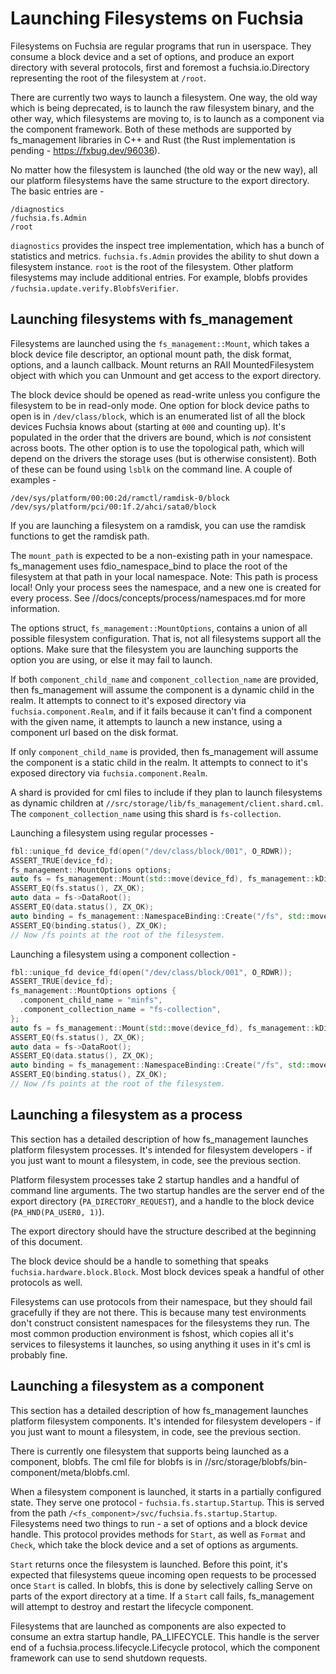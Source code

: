 # Launching Filesystems on Fuchsia

Filesystems on Fuchsia are regular programs that run in userspace. They consume a block device and
a set of options, and produce an export directory with several protocols, first and foremost a
fuchsia.io.Directory representing the root of the filesystem at `/root`.

There are currently two ways to launch a filesystem. One way, the old way which is being
deprecated, is to launch the raw filesystem binary, and the other way, which filesystems are moving
to, is to launch as a component via the component framework. Both of these methods are supported by
fs_management libraries in C++ and Rust (the Rust implementation is pending - https://fxbug.dev/96036).

No matter how the filesystem is launched (the old way or the new way), all our platform filesystems
have the same structure to the export directory. The basic entries are -

```
/diagnostics
/fuchsia.fs.Admin
/root
```

`diagnostics` provides the inspect tree implementation, which has a bunch of statistics and
metrics. `fuchsia.fs.Admin` provides the ability to shut down a filesystem instance. `root` is the
root of the filesystem. Other platform filesystems may include additional entries. For example,
blobfs provides `/fuchsia.update.verify.BlobfsVerifier`.

## Launching filesystems with fs_management

Filesystems are launched using the `fs_management::Mount`, which takes a block device file
descriptor, an optional mount path, the disk format, options, and a launch callback. Mount returns
an RAII MountedFilesystem object with which you can Unmount and get access to the export directory.

The block device should be opened as read-write unless you configure the filesystem to be in
read-only mode. One option for block device paths to open is in `/dev/class/block`, which is an
enumerated list of all the block devices Fuchsia knows about (starting at `000` and counting up).
It's populated in the order that the drivers are bound, which is _not_ consistent across boots. The
other option is to use the topological path, which will depend on the drivers the storage uses (but
is otherwise consistent). Both of these can be found using `lsblk` on the command line. A couple of
examples -

```
/dev/sys/platform/00:00:2d/ramctl/ramdisk-0/block
/dev/sys/platform/pci/00:1f.2/ahci/sata0/block
```

If you are launching a filesystem on a ramdisk, you can use the ramdisk functions to get the
ramdisk path.

The `mount_path` is expected to be a non-existing path in your namespace. fs_management uses
fdio_namespace_bind to place the root of the filesystem at that path in your local namespace. Note:
This path is process local! Only your process sees the namespace, and a new one is created for
every process. See //docs/concepts/process/namespaces.md for more information.

The options struct, `fs_management::MountOptions`, contains a union of all possible filesystem
configuration. That is, not all filesystems support all the options. Make sure that the filesystem
you are launching supports the option you are using, or else it may fail to launch.

If both `component_child_name` and `component_collection_name` are provided, then fs_management
will assume the component is a dynamic child in the realm. It attempts to connect to it's exposed
directory via `fuchsia.component.Realm`, and if it fails because it can't find a component with the
given name, it attempts to launch a new instance, using a component url based on the disk format.

If only `component_child_name` is provided, then fs_management will assume the component is a static
child in the realm. It attempts to connect to it's exposed directory via
`fuchsia.component.Realm`.

A shard is provided for cml files to include if they plan to launch filesystems as dynamic children
at `//src/storage/lib/fs_management/client.shard.cml`. The `component_collection_name` using this
shard is `fs-collection`.

Launching a filesystem using regular processes -

```cpp
fbl::unique_fd device_fd(open("/dev/class/block/001", O_RDWR));
ASSERT_TRUE(device_fd);
fs_management::MountOptions options;
auto fs = fs_management::Mount(std::move(device_fd), fs_management::kDiskFormatMinfs, options);
ASSERT_EQ(fs.status(), ZX_OK);
auto data = fs->DataRoot();
ASSERT_EQ(data.status(), ZX_OK);
auto binding = fs_management::NamespaceBinding::Create("/fs", std::move(*data));
ASSERT_EQ(binding.status(), ZX_OK);
// Now /fs points at the root of the filesystem.
```

Launching a filesystem using a component collection -

```cpp
fbl::unique_fd device_fd(open("/dev/class/block/001", O_RDWR));
ASSERT_TRUE(device_fd);
fs_management::MountOptions options {
  .component_child_name = "minfs",
  .component_collection_name = "fs-collection",
};
auto fs = fs_management::Mount(std::move(device_fd), fs_management::kDiskFormatMinfs, options);
ASSERT_EQ(fs.status(), ZX_OK);
auto data = fs->DataRoot();
ASSERT_EQ(data.status(), ZX_OK);
auto binding = fs_management::NamespaceBinding::Create("/fs", std::move(*data));
ASSERT_EQ(binding.status(), ZX_OK);
// Now /fs points at the root of the filesystem.
```

## Launching a filesystem as a process

This section has a detailed description of how fs_management launches platform filesystem
processes. It's intended for filesystem developers - if you just want to mount a filesystem, in
code, see the previous section.

Platform filesystem processes take 2 startup handles and a handful of command line arguments. The
two startup handles are the server end of the export directory (`PA_DIRECTORY_REQUEST`), and a
handle to the block device (`PA_HND(PA_USER0, 1)`).

The export directory should have the structure described at the beginning of this document.

The block device should be a handle to something that speaks `fuchsia.hardware.block.Block`. Most
block devices speak a handful of other protocols as well.

Filesystems can use protocols from their namespace, but they should fail gracefully if they are not
there. This is because many test environments don't construct consistent namespaces for the
filesystems they run. The most common production environment is fshost, which copies all it's
services to filesystems it launches, so using anything it uses in it's cml is probably fine.

## Launching a filesystem as a component

This section has a detailed description of how fs_management launches platform filesystem
components. It's intended for filesystem developers - if you just want to mount a filesystem, in
code, see the previous section.

There is currently one filesystem that supports being launched as a component, blobfs. The cml file
for blobfs is in //src/storage/blobfs/bin-component/meta/blobfs.cml.

When a filesystem component is launched, it starts in a partially configured state. They serve one
protocol - `fuchsia.fs.startup.Startup`. This is served from the path
`/<fs_component>/svc/fuchsia.fs.startup.Startup`. Filesystems need two things to run - a set of
options and a block device handle. This protocol provides methods for `Start`, as well as `Format`
and `Check`, which take the block device and a set of options as arguments.

`Start` returns once the filesystem is launched. Before this point, it's expected that filesystems
queue incoming open requests to be processed once `Start` is called. In blobfs, this is done by
selectively calling Serve on parts of the export directory at a time. If a `Start` call fails,
fs_management will attempt to destroy and restart the lifecycle component.

Filesystems that are launched as components are also expected to consume an extra startup handle,
PA_LIFECYCLE. This handle is the server end of a fuchsia.process.lifecycle.Lifecycle protocol,
which the component framework can use to send shutdown requests.
